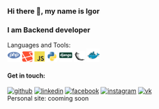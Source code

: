 ### Hi there 👋, my name is Igor
### I am Backend developer

Languages and Tools:  
<img src='https://raw.githubusercontent.com/devicons/devicon/master/icons/php/php-plain.svg' alt='php' height='30'>
<img src='https://raw.githubusercontent.com/devicons/devicon/master/icons/laravel/laravel-plain.svg' alt='php' height='24'>
<img src='https://raw.githubusercontent.com/devicons/devicon/master/icons/javascript/javascript-original.svg' alt='javascript' height='24'>
<img src='https://raw.githubusercontent.com/devicons/devicon/master/icons/python/python-original.svg' alt='python' height='25'>
<img src='https://raw.githubusercontent.com/devicons/devicon/master/icons/django/django-original.svg' alt='django' height='30'>
<img src='https://raw.githubusercontent.com/devicons/devicon/master/icons/flask/flask-original.svg' alt='flask' height='25'>
<img src='https://raw.githubusercontent.com/devicons/devicon/master/icons/docker/docker-original.svg' alt='flask' height='30'>


#### Get in touch:
[<img src='https://cdn.jsdelivr.net/npm/simple-icons@3.0.1/icons/github.svg' alt='github' height='20'>](https://github.com/igorshirinkin)  [<img src='https://cdn.jsdelivr.net/npm/simple-icons@3.0.1/icons/linkedin.svg' alt='linkedin' height='20'>](https://www.linkedin.com/in/igorshirinkin/)  [<img src='https://cdn.jsdelivr.net/npm/simple-icons@3.0.1/icons/facebook.svg' alt='facebook' height='20'>](https://www.facebook.com/shirinkinigor)  [<img src='https://cdn.jsdelivr.net/npm/simple-icons@3.0.1/icons/instagram.svg' alt='instagram' height='20'>](https://www.instagram.com/igorshirinkin/)  [<img src='https://cdn.jsdelivr.net/npm/simple-icons@3.0.1/icons/vk.svg' alt='vk' height='20'>](https://vk.com/igorshirinkin)  
Personal site: cooming soon
